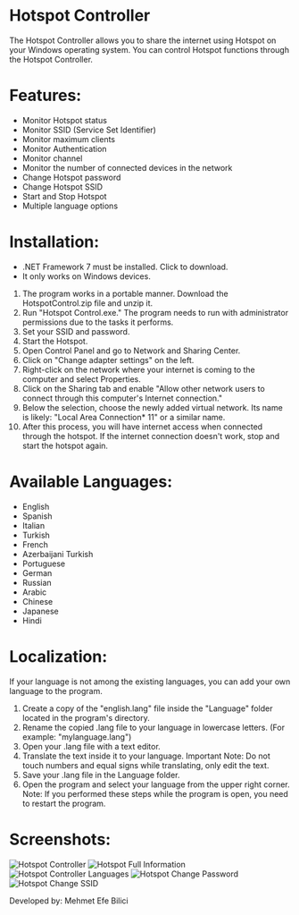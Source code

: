 # Hotspot Controller
The Hotspot Controller allows you to share the internet using Hotspot on your Windows operating system. You can control Hotspot functions through the Hotspot Controller.

# Features:
- Monitor Hotspot status
- Monitor SSID (Service Set Identifier)
- Monitor maximum clients
- Monitor Authentication
- Monitor channel
- Monitor the number of connected devices in the network
- Change Hotspot password
- Change Hotspot SSID
- Start and Stop Hotspot
- Multiple language options

# Installation:
- .NET Framework 7 must be installed. Click to download.
- It only works on Windows devices.

1. The program works in a portable manner. Download the HotspotControl.zip file and unzip it.
2. Run "Hotspot Control.exe." The program needs to run with administrator permissions due to the tasks it performs.
3. Set your SSID and password.
4. Start the Hotspot.
5. Open Control Panel and go to Network and Sharing Center.
6. Click on "Change adapter settings" on the left.
7. Right-click on the network where your internet is coming to the computer and select Properties.
8. Click on the Sharing tab and enable "Allow other network users to connect through this computer's Internet connection."
9. Below the selection, choose the newly added virtual network. Its name is likely: "Local Area Connection* 11" or a similar name.
10. After this process, you will have internet access when connected through the hotspot. If the internet connection doesn't work, stop and start the hotspot again.

# Available Languages:
- English
- Spanish
- Italian
- Turkish
- French
- Azerbaijani Turkish
- Portuguese
- German
- Russian
- Arabic
- Chinese
- Japanese
- Hindi

# Localization:
If your language is not among the existing languages, you can add your own language to the program.

1. Create a copy of the "english.lang" file inside the "Language" folder located in the program's directory.
2. Rename the copied .lang file to your language in lowercase letters. (For example: "mylanguage.lang")
3. Open your .lang file with a text editor.
4. Translate the text inside it to your language. Important Note: Do not touch numbers and equal signs while translating, only edit the text.
5. Save your .lang file in the Language folder.
6. Open the program and select your language from the upper right corner. Note: If you performed these steps while the program is open, you need to restart the program.

# Screenshots:
![Hotspot Controller](https://github.com/efebilici/hotspot-controller/assets/75431535/24568c8c-00df-46f3-9331-fcae3ef72b3e)
![Hotspot Full Information](https://github.com/efebilici/hotspot-controller/assets/75431535/e1b1a857-afa6-4a6d-9393-e38598cc8ab7)
![Hotspot Controller Languages](https://github.com/efebilici/hotspot-controller/assets/75431535/76db2fbc-2fbc-489d-87e1-c4d5b49e1bf6)
![Hotspot Change Password](https://github.com/efebilici/hotspot-controller/assets/75431535/df461808-9737-4c9a-9144-2ed78979a069)
![Hotspot Change SSID](https://github.com/efebilici/hotspot-controller/assets/75431535/2c5eda80-8db4-4df5-ab8d-2a88905cc503)


Developed by: Mehmet Efe Bilici

